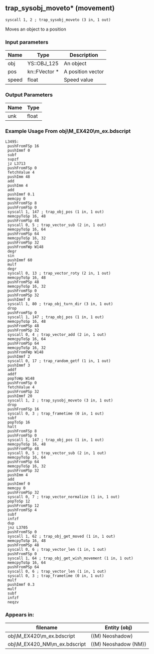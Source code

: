 ## trap_sysobj_moveto* (movement)

`syscall 1, 2 ; trap_sysobj_moveto (3 in, 1 out)`

Moves an object to a position

### Input parameters
| Name | Type | Description
|------|------|------------
| obj   | YS::OBJ_125   | An object
| pos   | kn::FVector *   | A position vector
| speed   | float   | Speed value


### Output Parameters
| Name | Type
|------|-----
| unk   | float   
### Example Usage From obj\M_EX420\m_ex.bdscript
```plaintext
L3495:
 pushFromFSp 16
 pushImmf 0
 subf 
 supzf 
 jz L3713
 pushFromFSp 0
 fetchValue 4
 pushImm 48
 add 
 pushImm 4
 add 
 pushImmf 0.1
 memcpy 0
 pushFromFSp 8
 pushFromFSp 0
 syscall 1, 147 ; trap_obj_pos (1 in, 1 out)
 memcpyToSp 16, 48
 pushFromPSp 48
 syscall 0, 5 ; trap_vector_sub (2 in, 1 out)
 memcpyToSp 16, 64
 pushFromPSp 64
 memcpyToSp 16, 32
 pushFromPSp 32
 pushFromFWp W148
 degr 
 sin 
 pushImmf 60
 mulf 
 degr 
 syscall 0, 13 ; trap_vector_roty (2 in, 1 out)
 memcpyToSp 16, 48
 pushFromPSp 48
 memcpyToSp 16, 32
 pushFromFSp 0
 pushFromPSp 32
 pushImmf 0
 syscall 1, 80 ; trap_obj_turn_dir (3 in, 1 out)
 drop 
 pushFromFSp 0
 syscall 1, 147 ; trap_obj_pos (1 in, 1 out)
 memcpyToSp 16, 48
 pushFromPSp 48
 pushFromPSp 32
 syscall 0, 4 ; trap_vector_add (2 in, 1 out)
 memcpyToSp 16, 64
 pushFromPSp 64
 memcpyToSp 16, 32
 pushFromFWp W148
 pushImmf 2
 syscall 0, 17 ; trap_random_getf (1 in, 1 out)
 pushImmf 3
 addf 
 addf 
 popToWp W148
 pushFromFSp 0
 fetchValue 4
 pushFromPSp 32
 pushImmf 20
 syscall 1, 2 ; trap_sysobj_moveto (3 in, 1 out)
 drop 
 pushFromFSp 16
 syscall 0, 3 ; trap_frametime (0 in, 1 out)
 subf 
 popToSp 16
 halt 
 pushFromFSp 8
 pushFromFSp 0
 syscall 1, 147 ; trap_obj_pos (1 in, 1 out)
 memcpyToSp 16, 48
 pushFromPSp 48
 syscall 0, 5 ; trap_vector_sub (2 in, 1 out)
 memcpyToSp 16, 64
 pushFromPSp 64
 memcpyToSp 16, 32
 pushFromPSp 32
 pushImm 4
 add 
 pushImmf 0
 memcpy 0
 pushFromPSp 32
 syscall 0, 7 ; trap_vector_normalize (1 in, 1 out)
 popToSp 12
 pushFromFSp 12
 pushFromFSp 4
 subf 
 infzf 
 dup 
 jnz L3705
 pushFromFSp 0
 syscall 1, 62 ; trap_obj_get_moved (1 in, 1 out)
 memcpyToSp 16, 48
 pushFromPSp 48
 syscall 0, 6 ; trap_vector_len (1 in, 1 out)
 pushFromFSp 0
 syscall 1, 64 ; trap_obj_get_wish_movement (1 in, 1 out)
 memcpyToSp 16, 64
 pushFromPSp 64
 syscall 0, 6 ; trap_vector_len (1 in, 1 out)
 syscall 0, 3 ; trap_frametime (0 in, 1 out)
 mulf 
 pushImmf 0.3
 mulf 
 subf 
 infzf 
 neqzv
```


### Appears in:
| filename | Entity (obj)
|----------|-------------
| obj\M_EX420\m_ex.bdscript       | ((M) Neoshadow)          
| obj\M_EX420_NM\m_ex.bdscript       | ((M) Neoshadow (NM))          



